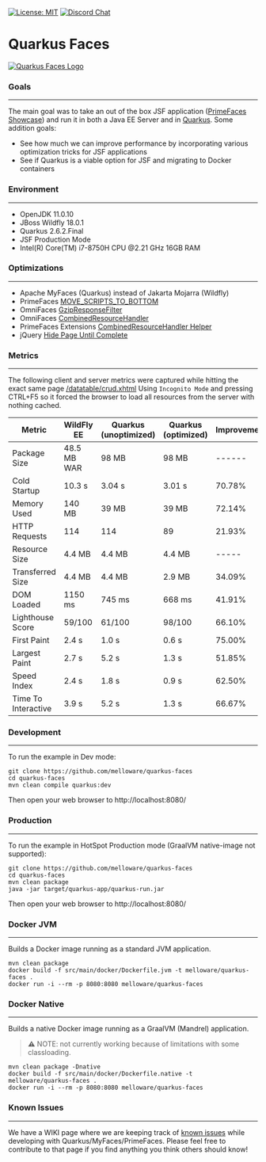 [![License: MIT](https://img.shields.io/badge/License-MIT-yellow.svg)](https://opensource.org/licenses/MIT)
[![Discord Chat](https://img.shields.io/badge/chat-discord-7289da)](https://discord.gg/gzKFYnpmCY)

Quarkus Faces
==========================

[![Quarkus Faces Logo](https://github.com/melloware/quarkus-faces/blob/main/src/site/QuarkusFaces.svg)](https://github.com/melloware/quarkus-faces)

### Goals
***
The main goal was to take an out of the box JSF application ([PrimeFaces Showcase](https://github.com/primefaces/primefaces-showcase)) 
and run it in both a Java EE Server and in [Quarkus](https://quarkus.io/). 
Some addition goals:
- See how much we can improve performance by incorporating various optimization tricks for JSF applications
- See if Quarkus is a viable option for JSF and migrating to Docker containers

### Environment
***
- OpenJDK 11.0.10
- JBoss Wildfly 18.0.1
- Quarkus 2.6.2.Final
- JSF Production Mode
- Intel(R) Core(TM) i7-8750H CPU @2.21 GHz 16GB RAM

### Optimizations
***
- Apache MyFaces (Quarkus) instead of Jakarta Mojarra (Wildfly)
- PrimeFaces [MOVE_SCRIPTS_TO_BOTTOM](https://primefaces.github.io/primefaces/10_0_0/#/gettingstarted/configuration?id=configuration)
- OmniFaces [GzipResponseFilter](https://showcase.omnifaces.org/filters/GzipResponseFilter)
- OmniFaces [CombinedResourceHandler](https://showcase.omnifaces.org/resourcehandlers/CombinedResourceHandler)
- PrimeFaces Extensions [CombinedResourceHandler Helper](https://github.com/primefaces-extensions/primefaces-extensions/issues/293) 
- jQuery [Hide Page Until Complete](https://stackoverflow.com/questions/9550760/hide-page-until-everything-is-loaded-advanced/28129691#28129691)

### Metrics
***
The following client and server metrics were captured while hitting the exact same page [/datatable/crud.xhtml](https://www.primefaces.org/showcase/ui/data/datatable/crud.xhtml)
Using `Incognito Mode` and pressing CTRL+F5 so it forced the browser to load all resources from the server with nothing cached.

Metric                |  WildFly EE | Quarkus (unoptimized) | Quarkus (optimized) | Improvement |
----------------------| ----------  | ----------------------| --------------------|-------------|
Package Size          | 48.5 MB WAR | 98 MB                 | 98 MB               | ------      |
Cold Startup          | 10.3 s      | 3.04 s                | 3.01 s              | 70.78%      |
Memory Used           | 140 MB      | 39 MB                 | 39 MB               | 72.14%      |
HTTP Requests         | 114         | 114                   | 89                  | 21.93%      |
Resource Size         | 4.4 MB      | 4.4 MB                | 4.4 MB              | -----       |
Transferred Size      | 4.4 MB      | 4.4 MB                | 2.9 MB              | 34.09%      |
DOM Loaded            | 1150 ms     | 745 ms                | 668 ms              | 41.91%      |
Lighthouse Score      | 59/100      | 61/100                | 98/100              | 66.10%      |
First Paint           | 2.4 s       | 1.0 s                 | 0.6 s               | 75.00%      |
Largest Paint         | 2.7 s       | 5.2 s                 | 1.3 s               | 51.85%      |
Speed Index           | 2.4 s       | 1.8 s                 | 0.9 s               | 62.50%      |
Time To Interactive   | 3.9 s       | 5.2 s                 | 1.3 s               | 66.67%      |


### Development

***
To run the example in Dev mode:

```
git clone https://github.com/melloware/quarkus-faces
cd quarkus-faces
mvn clean compile quarkus:dev
```

Then open your web browser to http://localhost:8080/

### Production

***
To run the example in HotSpot Production mode (GraalVM native-image not supported):

```
git clone https://github.com/melloware/quarkus-faces
cd quarkus-faces
mvn clean package
java -jar target/quarkus-app/quarkus-run.jar
```

Then open your web browser to http://localhost:8080/

### Docker JVM

***
Builds a Docker image running as a standard JVM application.
```
mvn clean package 
docker build -f src/main/docker/Dockerfile.jvm -t melloware/quarkus-faces . 
docker run -i --rm -p 8080:8080 melloware/quarkus-faces
```

### Docker Native

***
Builds a native Docker image running as a GraalVM (Mandrel) application. 
> **⚠️**
NOTE: not currently working because of limitations with some classloading.
```
mvn clean package -Dnative
docker build -f src/main/docker/Dockerfile.native -t melloware/quarkus-faces .
docker run -i --rm -p 8080:8080 melloware/quarkus-faces
```

### Known Issues

***
We have a WIKI page where we are keeping track of [known issues](https://github.com/melloware/quarkus-faces/wiki/Quarkus-JSF-Known-Issues) while developing with Quarkus/MyFaces/PrimeFaces. Please feel free to contribute to that page if you find anything you think others should know!

